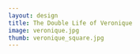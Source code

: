 ```yaml
---
layout: design
title: The Double Life of Veronique
image: veronique.jpg
thumb: veronique_square.jpg
---
```

